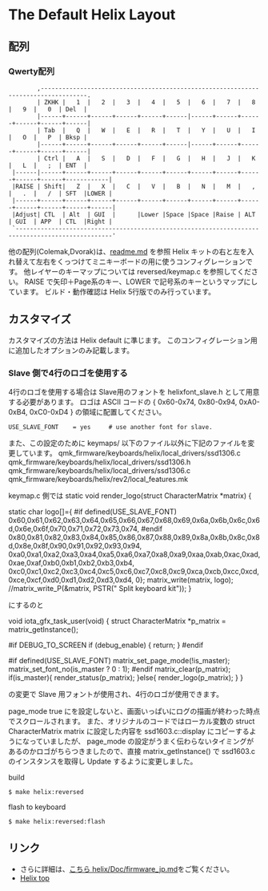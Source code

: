 # The Default Helix Layout
## 配列

### Qwerty配列

```
        ,-----------------------------------------------------------------------------------.
        | ZKHK |   1  |   2  |   3  |   4  |   5  |   6  |   7  |   8  |   9  |   0  | Del  |
        |------+------+------+------+------+------|------+------+------+------+------+------|
        | Tab  |   Q  |   W  |   E  |   R  |   T  |   Y  |   U  |   I  |   O  |   P  | Bksp |
        |------+------+------+------+------+------|------+------+------+------+------+------|
        | Ctrl |   A  |   S  |   D  |   F  |   G  |   H  |   J  |   K  |   L  |   ;  | ENT  |
 |------|------+------+------+------+------+------+------+------+------+------+------+------------|
 |RAISE | Shift|   Z  |   X  |   C  |   V  |   B  |   N  |   M  |   ,  |   .  |   /  | SFT  |LOWER |
 |------+------+------+------+------+------+------+------+------+------+------+------+------+------|
 |Adjust| CTL  | Alt  | GUI  |      |Lower |Space |Space |Raise | ALT  | GUI  | APP  | CTL  |Right |
 `-------------------------------------------------------------------------------------------------'
```

他の配列(Colemak,Dvorak)は、[readme.md](readme.md) を参照
Helix キットの右と左を入れ替えて左右をくっつけてミニキーボードの用に使うコンフィグレーションです。
他レイヤーのキーマップについては reversed/keymap.c を参照してください。
RAISE で矢印＋Page系のキー、LOWER で記号系のキーというマップにしています。
ビルド・動作確認は Helix 5行版でのみ行っています。

## カスタマイズ
カスタマイズの方法は Helix default に準じます。
このコンフィグレーション用に追加したオプションのみ記載します。

### Slave 側で4行のロゴを使用する
4行のロゴを使用する場合は Slave用のフォントを helixfont_slave.h として用意する必要があります。
ロゴは ASCII コードの { 0x60-0x74, 0x80-0x94, 0xA0-0xB4, 0xC0-0xD4 } の領域に配置してください。

```
USE_SLAVE_FONT    = yes     # use another font for slave.
```

また、この設定のために keymaps/ 以下のファイル以外に下記のファイルを変更しています。
qmk_firmware/keyboards/helix/local_drivers/ssd1306.c
qmk_firmware/keyboards/helix/local_drivers/ssd1306.h
qmk_firmware/keyboards/helix/local_drivers/ssd1306.c
qmk_firmware/keyboards/helix/rev2/local_features.mk


keymap.c 側では
static void render_logo(struct CharacterMatrix *matrix) {

  static char logo[]={
#if defined(USE_SLAVE_FONT)
    0x60,0x61,0x62,0x63,0x64,0x65,0x66,0x67,0x68,0x69,0x6a,0x6b,0x6c,0x6d,0x6e,0x6f,0x70,0x71,0x72,0x73,0x74,
#endif
    0x80,0x81,0x82,0x83,0x84,0x85,0x86,0x87,0x88,0x89,0x8a,0x8b,0x8c,0x8d,0x8e,0x8f,0x90,0x91,0x92,0x93,0x94,
    0xa0,0xa1,0xa2,0xa3,0xa4,0xa5,0xa6,0xa7,0xa8,0xa9,0xaa,0xab,0xac,0xad,0xae,0xaf,0xb0,0xb1,0xb2,0xb3,0xb4,
    0xc0,0xc1,0xc2,0xc3,0xc4,0xc5,0xc6,0xc7,0xc8,0xc9,0xca,0xcb,0xcc,0xcd,0xce,0xcf,0xd0,0xd1,0xd2,0xd3,0xd4,
    0};
  matrix_write(matrix, logo);
  //matrix_write_P(&matrix, PSTR(" Split keyboard kit"));
}

にするのと

void iota_gfx_task_user(void) {
  struct CharacterMatrix *p_matrix = matrix_getInstance();

#if DEBUG_TO_SCREEN
  if (debug_enable) {
    return;
  }
#endif

#if defined(USE_SLAVE_FONT)
  matrix_set_page_mode(!is_master);
  matrix_set_font_no(is_master ? 0 : 1);
#endif
  matrix_clear(p_matrix);
  if(is_master){
    render_status(p_matrix);
  }else{
    render_logo(p_matrix);
  }
}

の変更で Slave 用フォントが使用され、4行のロゴが使用できます。

page_mode true にを設定しないと、画面いっぱいにログの描画が終わった時点でスクロールされます。 また、オリジナルのコードではローカル変数の struct CharacterMatrix matrix に設定した内容を ssd1603.c::display にコピーするようになっていましたが、 page_mode の設定がうまく伝わらないタイミングがあるのかロゴがちらつきましたので、直接 matrix_getInstance() で ssd1603.c のインスタンスを取得し Update するように変更しました。

build
```
$ make helix:reversed
```

flash to keyboard
```
$ make helix:reversed:flash

```

## リンク

* さらに詳細は、[こちら helix/Doc/firmware_jp.md](https://github.com/MakotoKurauchi/helix/blob/master/Doc/firmware_jp.md)をご覧ください。
* [Helix top](https://github.com/MakotoKurauchi/helix)
